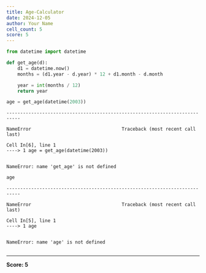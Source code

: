 ```yaml
---
title: Age-Calculator
date: 2024-12-05
author: Your Name
cell_count: 5
score: 5
---
```


```python
from datetime import datetime
```


```python
def get_age(d):
    d1 = datetime.now()
    months = (d1.year - d.year) * 12 + d1.month - d.month

    year = int(months / 12)
    return year
```


```python
age = get_age(datetime(2003))
```


    ---------------------------------------------------------------------------

    NameError                                 Traceback (most recent call last)

    Cell In[6], line 1
    ----> 1 age = get_age(datetime(2003))


    NameError: name 'get_age' is not defined



```python
age
```


    ---------------------------------------------------------------------------

    NameError                                 Traceback (most recent call last)

    Cell In[5], line 1
    ----> 1 age


    NameError: name 'age' is not defined



```python

```


---
**Score: 5**
